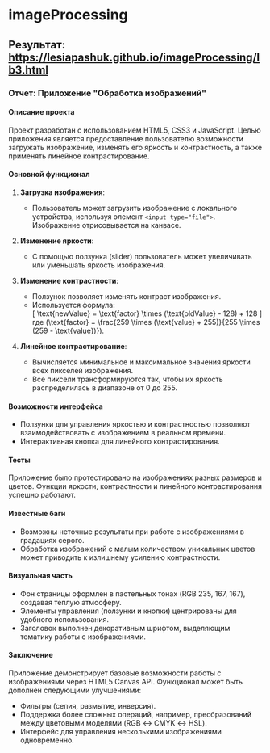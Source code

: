 # imageProcessing
## Результат: https://lesiapashuk.github.io/imageProcessing/lb3.html
### Отчет: Приложение "Обработка изображений"

#### **Описание проекта**
Проект разработан с использованием HTML5, CSS3 и JavaScript. Целью приложения является предоставление пользователю возможности загружать изображение, изменять его яркость и контрастность, а также применять линейное контрастирование.

#### **Основной функционал**
1. **Загрузка изображения**:
   - Пользователь может загрузить изображение с локального устройства, используя элемент `<input type="file">`. Изображение отрисовывается на канвасе.

2. **Изменение яркости**:
   - С помощью ползунка (slider) пользователь может увеличивать или уменьшать яркость изображения.

3. **Изменение контрастности**:
   - Ползунок позволяет изменять контраст изображения. 
   - Используется формула:  
     \[
     \text{newValue} = \text{factor} \times (\text{oldValue} - 128) + 128
     \]
     где \(\text{factor} = \frac{259 \times (\text{value} + 255)}{255 \times (259 - \text{value})}\).

4. **Линейное контрастирование**:
   - Вычисляется минимальное и максимальное значения яркости всех пикселей изображения.
   - Все пиксели трансформируются так, чтобы их яркость распределилась в диапазоне от 0 до 255.

#### **Возможности интерфейса**
- Ползунки для управления яркостью и контрастностью позволяют взаимодействовать с изображением в реальном времени.
- Интерактивная кнопка для линейного контрастирования.

#### **Тесты**
Приложение было протестировано на изображениях разных размеров и цветов. Функции яркости, контрастности и линейного контрастирования успешно работают.

#### **Известные баги**
- Возможны неточные результаты при работе с изображениями в градациях серого.
- Обработка изображений с малым количеством уникальных цветов может приводить к излишнему усилению контрастности.

#### **Визуальная часть**
- Фон страницы оформлен в пастельных тонах (RGB 235, 167, 167), создавая теплую атмосферу.
- Элементы управления (ползунки и кнопки) центрированы для удобного использования.
- Заголовок выполнен декоративным шрифтом, выделяющим тематику работы с изображениями.

#### **Заключение**
Приложение демонстрирует базовые возможности работы с изображениями через HTML5 Canvas API. Функционал может быть дополнен следующими улучшениями:
- Фильтры (сепия, размытие, инверсия).
- Поддержка более сложных операций, например, преобразований между цветовыми моделями (RGB ↔ CMYK ↔ HSL).
- Интерфейс для управления несколькими изображениями одновременно. 
